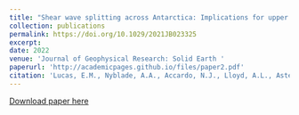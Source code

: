 ```yaml
---
title: "Shear wave splitting across Antarctica: Implications for upper mantle seismic anisotropy"
collection: publications
permalink: https://doi.org/10.1029/2021JB023325
excerpt: 
date: 2022
venue: 'Journal of Geophysical Research: Solid Earth '
paperurl: 'http://academicpages.github.io/files/paper2.pdf'
citation: 'Lucas, E.M., Nyblade, A.A., Accardo, N.J., Lloyd, A.L., Aster, R.C., Wiens, D.A., O’Donnell, J.P., Stuart, G.W., Wilson, T.J., Dalziel, I.W., Winberry, J.P., Huerta, A.D., 2022. Shear wave splitting across Antarctica: Implications for upper mantle seismic anisotropy. Journal of Geophysical Research: Solid Earth 127, e2021JB023325. https://doi.org/10.1029/2021JB023325.'
---
```


[Download paper here](http://academicpages.github.io/files/paper2.pdf)

